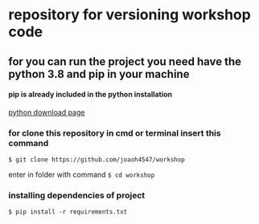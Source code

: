 # repository for versioning workshop code
## for you can run the project you need have the python 3.8 and pip  in your machine
#### pip is already included in the python installation
[python download page](https://www.python.org/downloads/release/python-380/)
### for clone this repository in cmd or terminal insert this command  
`$ git clone https://github.com/joaoh4547/workshop`

enter in folder with command `$ cd workshop`
### installing dependencies of project 

`$ pip install -r requirements.txt`
